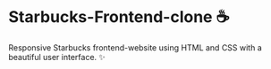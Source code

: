 # Starbucks-Frontend-clone ☕
Responsive Starbucks frontend-website using HTML and CSS with a beautiful user interface. ✨ 


